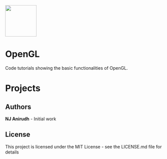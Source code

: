 <img src="https://upload.wikimedia.org/wikipedia/commons/thumb/e/e9/Opengl-logo.svg/2000px-Opengl-logo.svg.png" height="100"> 

# OpenGL
Code tutorials showing the basic functionalities of OpenGL.

# Projects

## Authors
**NJ Anirudh** - Initial work

## License
This project is licensed under the MIT License - see the LICENSE.md file for details
